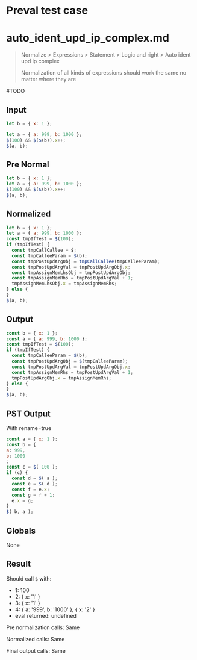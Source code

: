 # Preval test case

# auto_ident_upd_ip_complex.md

> Normalize > Expressions > Statement > Logic and right > Auto ident upd ip complex
>
> Normalization of all kinds of expressions should work the same no matter where they are

#TODO

## Input

`````js filename=intro
let b = { x: 1 };

let a = { a: 999, b: 1000 };
$(100) && $($(b)).x++;
$(a, b);
`````

## Pre Normal

`````js filename=intro
let b = { x: 1 };
let a = { a: 999, b: 1000 };
$(100) && $($(b)).x++;
$(a, b);
`````

## Normalized

`````js filename=intro
let b = { x: 1 };
let a = { a: 999, b: 1000 };
const tmpIfTest = $(100);
if (tmpIfTest) {
  const tmpCallCallee = $;
  const tmpCalleeParam = $(b);
  const tmpPostUpdArgObj = tmpCallCallee(tmpCalleeParam);
  const tmpPostUpdArgVal = tmpPostUpdArgObj.x;
  const tmpAssignMemLhsObj = tmpPostUpdArgObj;
  const tmpAssignMemRhs = tmpPostUpdArgVal + 1;
  tmpAssignMemLhsObj.x = tmpAssignMemRhs;
} else {
}
$(a, b);
`````

## Output

`````js filename=intro
const b = { x: 1 };
const a = { a: 999, b: 1000 };
const tmpIfTest = $(100);
if (tmpIfTest) {
  const tmpCalleeParam = $(b);
  const tmpPostUpdArgObj = $(tmpCalleeParam);
  const tmpPostUpdArgVal = tmpPostUpdArgObj.x;
  const tmpAssignMemRhs = tmpPostUpdArgVal + 1;
  tmpPostUpdArgObj.x = tmpAssignMemRhs;
} else {
}
$(a, b);
`````

## PST Output

With rename=true

`````js filename=intro
const a = { x: 1 };
const b = {
a: 999,
b: 1000
;
const c = $( 100 );
if (c) {
  const d = $( a );
  const e = $( d );
  const f = e.x;
  const g = f + 1;
  e.x = g;
}
$( b, a );
`````

## Globals

None

## Result

Should call `$` with:
 - 1: 100
 - 2: { x: '1' }
 - 3: { x: '1' }
 - 4: { a: '999', b: '1000' }, { x: '2' }
 - eval returned: undefined

Pre normalization calls: Same

Normalized calls: Same

Final output calls: Same
